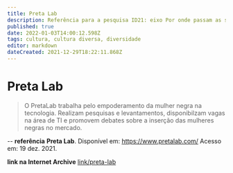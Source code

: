 ```yaml
---
title: Preta Lab
description: Referência para a pesquisa ID21: eixo Por onde passam as soluções.
published: true
date: 2022-01-03T14:00:12.598Z
tags: cultura, cultura diversa, diversidade
editor: markdown
dateCreated: 2021-12-29T18:22:11.868Z
---
```


# Preta Lab 
> O PretaLab trabalha pelo empoderamento da mulher negra na tecnologia. Realizam pesquisas e levantamentos, disponibilzam vagas na área de TI e promovem debates sobre a inserção das mulheres negras no mercado. 

--
**referência**
**Preta Lab**. Disponível em: https://www.pretalab.com/ Acesso em: 19 dez. 2021. 

**link na Internet Archive** 
[link/preta-lab](https://web.archive.org/web/20211225064801/https://www.pretalab.com/)